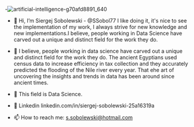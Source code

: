-![artificial-intelligence-g70afd8891_640](https://user-images.githubusercontent.com/108773983/200955851-6396a7bd-265b-48e6-89b7-ce93b0164b4c.jpg)

-  👋  Hi, I’m Siergej Sobolewski  -  @SSobol77
       I like doing it, it's nice to see the implementation of my work, I always strive for new knowledge and new implementations.I believe, people working        in Data Science have carved out a unique and distinct field for the work they do.

      

- 👀  I believe, people working in data science have carved out a unique and distinct field for the work they do.  The ancient Egyptians used census data         to increase efficiency in tax collection and they accurately predicted the flooding of the Nile river every year. That еhe art of uncovering the           insights and trends in data has been around since ancient times. 

- 🌱 This field is Data Science. 

- 💞️  Linkedin linkedin.com/in/siergej-sobolewski-25a16319a
- 📫  How to reach me: s.sobolewski@hotmail.com

<!---
SSobol77/SSobol77 is a ✨ special ✨ repository because its `README.md` (this file) appears on your GitHub profile.
You can click the Preview link to take a look at your changes.
--->
